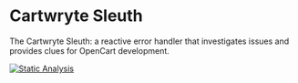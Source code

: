 # Cartwryte Sleuth

The Cartwryte Sleuth: a reactive error handler that investigates issues and provides clues for OpenCart development.

[![Static Analysis](https://github.com/cartwryte/sleuth/workflows/Static%20Analysis/badge.svg)](https://github.com/cartwryte/sleuth/actions)
